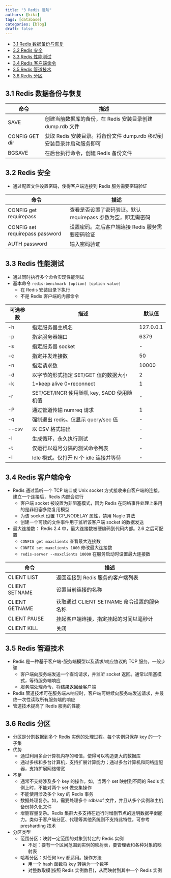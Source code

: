 ```yaml
---
title: "3 Redis 进阶"
authors: [kiki]
tags: [database]
categories: [blog]
draft: false
---
```


- [3.1 Redis 数据备份与恢复](#31-redis-%e6%95%b0%e6%8d%ae%e5%a4%87%e4%bb%bd%e4%b8%8e%e6%81%a2%e5%a4%8d)
- [3.2 Redis 安全](#32-redis-%e5%ae%89%e5%85%a8)
- [3.3 Redis 性能测试](#33-redis-%e6%80%a7%e8%83%bd%e6%b5%8b%e8%af%95)
- [3.4 Redis 客户端命令](#34-redis-%e5%ae%a2%e6%88%b7%e7%ab%af%e5%91%bd%e4%bb%a4)
- [3.5 Redis 管道技术](#35-redis-%e7%ae%a1%e9%81%93%e6%8a%80%e6%9c%af)
- [3.6 Redis 分区](#36-redis-%e5%88%86%e5%8c%ba)

## 3.1 Redis 数据备份与恢复

| 命令 | 描述 |
| --- | --- |
| SAVE | 创建当前数据库的备份，在 Redis 安装目录创建 dump.rdb 文件 |
| CONFIG GET dir | 获取 Redis 安装目录。将备份文件 dump.rdb 移动到安装目录并启动服务即可 |
| BGSAVE | 在后台执行命令，创建 Redis 备份文件 |

## 3.2 Redis 安全

- 通过配置文件设置密码，使得客户端连接到 Redis 服务需要密码验证

| 命令 | 描述 |
| --- | --- |
| CONFIG get requirepass | 查看是否设置了密码验证。默认 requirepass 参数为空，即无需密码 |
| CONFIG set requirepass password | 设置密码。之后客户端连接 Redis 服务需要密码验证 |
| AUTH password | 输入密码验证 |

## 3.3 Redis 性能测试

- 通过同时执行多个命令实现性能测试
- 基本命令 `redis-benchmark [option] [option value]`
  - 在 Redis 安装目录下执行
  - 不是 Redis 客户端的内部命令

| 可选参数 | 描述 | 默认值 |
| --- | --- | --- |
| -h | 指定服务器主机名 | 127.0.0.1 |
| -p | 指定服务器端口 | 6379 |
| -s | 指定服务器 socket | - |
| -c | 指定并发连接数 | 50 |
| -n | 指定请求数 | 10000 |
| -d | 以字节的形式指定 SET/GET 值的数据大小 | 2 |
| -k | 1=keep alive 0=reconnect | 1 |
| -r | SET/GET/INCR 使用随机 key, SADD 使用随机值 | - |
| -P | 通过管道传输 numreq 请求 | 1 |
| -q | 强制退出 redis。仅显示 query/sec 值 | - |
| --csv | 以 CSV 格式输出 | - |
| -l | 生成循环，永久执行测试 | - |
| -t | 仅运行以逗号分隔的测试命令列表 | - |
| -I | Idle 模式。仅打开 N 个 idle 连接并等待 | - |

## 3.4 Redis 客户端命令

- Redis 通过监听一个 TCP 端口或 Unix socket 方式接收来自客户端的连接。建立一个连接后，Redis 内部会进行
  - 客户端 socket 被设置为非阻塞模式，因为 Redis 在网络事件处理上采用的是非阻塞多路复用模型
  - 为该 socket 设置 TCP_NODELAY 属性，禁用 Nagle 算法
  - 创建一个可读的文件事件用于监听该客户端 socket 的数据发送
- 最大连接数： Redis 2.4 中，最大连接数被硬编码到代码内部。2.6 之后可配置
  - `CONFIG get maxclients` 查看最大连接数
  - `CONFIG set maxclients 1000` 修改最大连接数
  - `redis-server --maxclients 10000` 在服务启动时设置最大连接数

| 命令 | 描述 |
| --- | --- |
| CLIENT LIST | 返回连接到 Redis 服务的客户端列表 |
| CLIENT SETNAME | 设置当前连接的名称 |
| CLIENT GETNAME | 获取通过 CLIENT SETNAME 命令设置的服务名称 |
| CLIENT PAUSE | 挂起客户端连接，指定挂起的时间以毫秒计 |
| CLIENT KILL | 关闭 |

## 3.5 Redis 管道技术

- Redis 是一种基于客户端-服务端模型以及请求/响应协议的 TCP 服务。一般步骤
  - 客户端向服务端发送一个查询请求，并监听 socket 返回。通常以阻塞模式，等待服务端响应
  - 服务端处理命令，将结果返回给客户端
- Redis 管道技术可在服务端未响应时，客户端可继续向服务端发送请求，并最终一次性读取所有服务端的响应
- 管道技术提高了 Redis 服务的性能

## 3.6 Redis 分区

- 分区是分割数据到多个 Redis 实例的处理过程。每个实例只保存 key 的一个子集
- 优势
  - 通过利用多台计算机内存的和值，使得可以构造更大的数据库
  - 通过多核和多台计算机，支持扩展计算能力；通过多台计算机和网络适配器，支持扩展网络带宽
- 不足
  - 通常不支持涉及多个 key 的操作。如，当两个 set 映射到不同的 Redis 实例上时，不能对两个 set 做交集操作
  - 不能使用涉及多个 key 的 Redis 事务
  - 数据处理复杂。如，需要处理多个 rdb/aof 文件，并且从多个实例和主机备份持久化文件
  - 增删容量复杂。Redis 集群大多支持在运行时增删节点的透明数据平衡能力。类似于客户端分区、代理等其他系统则不支持此特性。可参考 presharding 技术
- 分区类型
  - 范围分区：映射一定范围的对象到特定的 Redis 实例
    - 不足：要有一个区间范围到实例的映射表，要管理表和各种对象的映射表
  - 哈希分区：对任何 key 都适用。操作方法
    - 用一个 hash 函数将 key 转换为一个数字
    - 对整数取模(按照 Redis 实例数目)，从而映射到其中一个 Redis 实例
